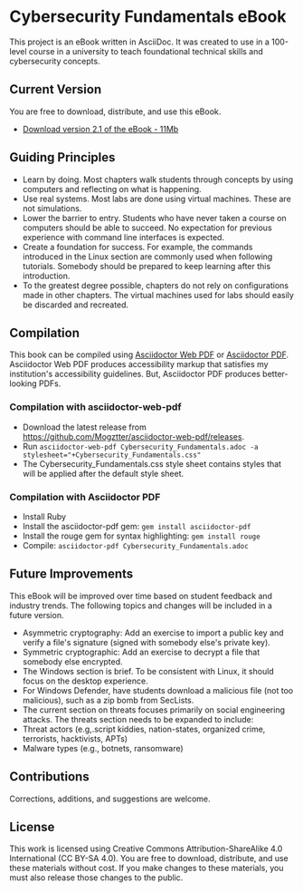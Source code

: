 # Cybersecurity Fundamentals eBook

This project is an eBook written in AsciiDoc. It was created to use in a 100-level course in a university to teach foundational technical skills and cybersecurity concepts. 

## Current Version

You are free to download, distribute, and use this eBook.

* [Download version 2.1 of the eBook - 11Mb](https://github.com/jimmarq/cyfunbook/releases/download/v2.1/Cybersecurity_Fundamentals-2.1.pdf)

## Guiding Principles

* Learn by doing. Most chapters walk students through concepts by using computers and reflecting on what is happening.
* Use real systems. Most labs are done using virtual machines. These are not simulations.
* Lower the barrier to entry. Students who have never taken a course on computers should be able to succeed. No expectation for previous experience with command line interfaces is expected.
* Create a foundation for success. For example, the commands introduced in the Linux section are commonly used when following tutorials. Somebody should be prepared to keep learning after this introduction.
* To the greatest degree possible, chapters do not rely on configurations made in other chapters. The virtual machines used for labs should easily be discarded and recreated.

## Compilation

This book can be compiled using [Asciidoctor Web PDF](https://github.com/Mogztter/asciidoctor-web-pdf) or [Asciidoctor PDF](https://docs.asciidoctor.org/pdf-converter/latest/install/). Asciidoctor Web PDF produces accessibility markup that satisfies my institution's accessibility guidelines. But, Asciidoctor PDF produces better-looking PDFs.

### Compilation with asciidoctor-web-pdf

* Download the latest release from https://github.com/Mogztter/asciidoctor-web-pdf/releases.
* Run ```asciidoctor-web-pdf Cybersecurity_Fundamentals.adoc -a stylesheet="+Cybersecurity_Fundamentals.css"```
* The Cybersecurity_Fundamentals.css style sheet contains styles that will be applied after the default style sheet.

### Compilation with Asciidoctor PDF

* Install Ruby
* Install the asciidoctor-pdf gem: ```gem install asciidoctor-pdf```
* Install the rouge gem for syntax highlighting: ```gem install rouge```
* Compile: ```asciidoctor-pdf Cybersecurity_Fundamentals.adoc```

## Future Improvements

This eBook will be improved over time based on student feedback and industry trends. The following topics and changes will be included in a future version.

* Asymmetric cryptography: Add an exercise to import a public key and verify a file's signature (signed with somebody else's private key).
* Symmetric cryptographic: Add an exercise to decrypt a file that somebody else encrypted.
* The Windows section is brief. To be consistent with Linux, it should focus on the desktop experience.
* For Windows Defender, have students download a malicious file (not too malicious), such as a zip bomb from SecLists.
* The current section on threats focuses primarily on social engineering attacks. The threats section needs to be expanded to include:
* Threat actors (e.g,.script kiddies, nation-states, organized crime, terrorists, hacktivists, APTs)
* Malware types (e.g., botnets, ransomware)

## Contributions

Corrections, additions, and suggestions are welcome.

## License

This work is licensed using Creative Commons Attribution-ShareAlike 4.0 International (CC BY-SA 4.0). You are free to download, distribute, and use these materials without cost. If you make changes to these materials, you must also release those changes to the public.
